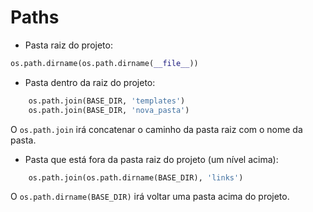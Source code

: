 Paths
===

- Pasta raiz do projeto:

```python
os.path.dirname(os.path.dirname(__file__)) 
```

- Pasta dentro da raiz do projeto:

```python
    os.path.join(BASE_DIR, 'templates')
    os.path.join(BASE_DIR, 'nova_pasta')
```
    
O `os.path.join` irá concatenar o caminho da pasta raiz com o nome da pasta.

- Pasta que está fora da pasta raiz do projeto (um nível acima):

```python
    os.path.join(os.path.dirname(BASE_DIR), 'links')
```

O `os.path.dirname(BASE_DIR)` irá voltar uma pasta acima do projeto.



